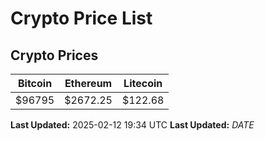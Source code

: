# Crypto Price List

## Crypto Prices
| Bitcoin | Ethereum | Litecoin |
| ------- | -------- | -------- |
| $96795 | $2672.25 | $122.68 |
**Last Updated:** 2025-02-12 19:34 UTC
**Last Updated:** $DATE$
